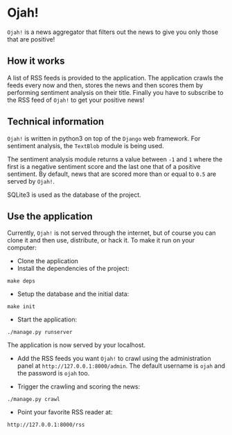 Ojah!
=====

```Ojah!``` is a news aggregator that filters out the news to give you only those that are positive!

How it works
------------

A list of RSS feeds is provided to the application. The application crawls the feeds every now and then, stores the news
and then scores them by performing sentiment analysis on their title. Finally you have to subscribe to the RSS feed of
 ```Ojah!``` to get your positive news!


Technical information
---------------------

```Ojah!``` is written in python3 on top of the ```Django``` web framework. For sentiment analysis, the ```TextBlob```
module is being used.

The sentiment analysis module returns a value between ```-1``` and ```1``` where the first is a negative sentiment score
and the last one that of a positive sentiment. By default, news that are scored more than or equal to ```0.5``` are served by ```Ojah!```.

SQLite3 is used as the database of the project.

Use the application
-------------------

Currently, ```Ojah!``` is not served through the internet, but of course you can clone it and then use, distribute, or
hack it. To make it run on your computer:

- Clone the application
- Install the dependencies of the project:

```
make deps
```

- Setup the database and the initial data:

```
make init
```

- Start the application:

```
./manage.py runserver
```

The application is now served by your localhost.

- Add the RSS feeds you want ```Ojah!``` to crawl using the administration panel at ```http://127.0.0.1:8000/admin```.
The default username is ```ojah``` and the password is ```ojah``` too.

- Trigger the crawling and scoring the news:

```
./manage.py crawl
```

- Point your favorite RSS reader at:

```
http://127.0.0.1:8000/rss
```